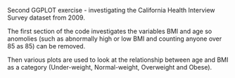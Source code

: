 Second GGPLOT exercise - investigating the California Health Interview Survey dataset from 2009.

The first section of the code investigates the variables BMI and age so anomolies (such as abnormally high or low BMI and counting anyone over 85 as 85) can be removed.

Then various plots are used to look at the relationship between age and BMI as a category (Under-weight, Normal-weight, Overweight and Obese). 
